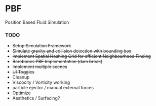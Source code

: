 # PBF
Position Based Fluid Simulation

### TODO

* ~~Setup Simulation Framework~~
* ~~Simulate gravity and collision detection with bounding box~~
* ~~Implement Spatial Hashing Grid for efficient Neighbourhood Finding~~
* ~~Barebones PBF Implementation (dam break)~~
* ~~Implement multiple scenes~~
* ~~UI Toggles~~
* Cleanup
* Viscocity / Vorticity working
* particle ejector / manual external forces
* Optimize
* Aesthetics / Surfacing?
